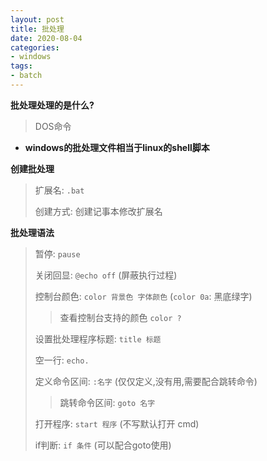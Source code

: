 ```yaml
---
layout: post
title: 批处理
date: 2020-08-04
categories:
- windows
tags:
- batch
---
```


**批处理处理的是什么?**  

> DOS命令

* **windows的批处理文件相当于linux的shell脚本**

**创建批处理**

> 扩展名: `.bat`
>
> 创建方式: 创建记事本修改扩展名

**批处理语法**

> 暂停: `pause`
>
> 关闭回显: `@echo off`  (屏蔽执行过程)
>
> 控制台颜色: `color 背景色 字体颜色` (`color 0a`: 黑底绿字)
>
> > 查看控制台支持的颜色 `color ?`
>
> 设置批处理程序标题: `title 标题`
>
> 空一行: `echo.`
>
> 定义命令区间: `:名字`  (仅仅定义,没有用,需要配合跳转命令)
>
> > 跳转命令区间: `goto 名字`
>
> 打开程序: `start 程序`  (不写默认打开 cmd)
>
> if判断: `if 条件`  (可以配合goto使用)
